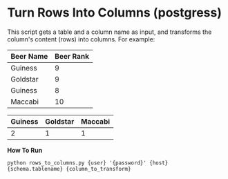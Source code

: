# Turn Rows Into Columns (postgress)
This script gets a table and a column name as input, and transforms the column's content (rows) into columns.
For example:

| Beer Name  |  Beer Rank |
|---|---|
| Guiness  | 9 |
| Goldstar | 9 |
| Guiness  | 8 |
| Maccabi  | 10 |

| Guiness  |  Goldstar | Maccabi
|---|---|---|
| 2 | 1 | 1

**How To Run**
```
python rows_to_columns.py {user} '{password}' {host} {schema.tablename} {column_to_transform}
```
